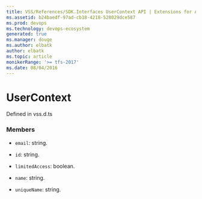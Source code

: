```yaml
---
title: VSS/References/SDK.Interfaces UserContext API | Extensions for Azure DevOps Services
ms.assetid: b24baedf-97ad-cb18-4218-528029dce587
ms.prod: devops
ms.technology: devops-ecosystem
generated: true
ms.manager: douge
ms.author: elbatk
author: elbatk
ms.topic: article
monikerRange: '>= tfs-2017'
ms.date: 08/04/2016
---
```


# UserContext

Defined in vss.d.ts



### Members

* `email`: string. 

* `id`: string. 

* `limitedAccess`: boolean. 

* `name`: string. 

* `uniqueName`: string. 

